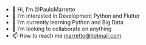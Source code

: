 - 👋 Hi, I’m @PauloMarretto
- 👀 I’m interested in Development Python and Flutter
- 🌱 I’m currently learning Python and Big Data
- 💞️ I’m looking to collaborate on anything
- 📫 How to reach me marretto@hotmail.com

<!---
PauloMarretto/PauloMarretto is a ✨ special ✨ repository because its `README.md` (this file) appears on your GitHub profile.
You can click the Preview link to take a look at your changes.
--->

